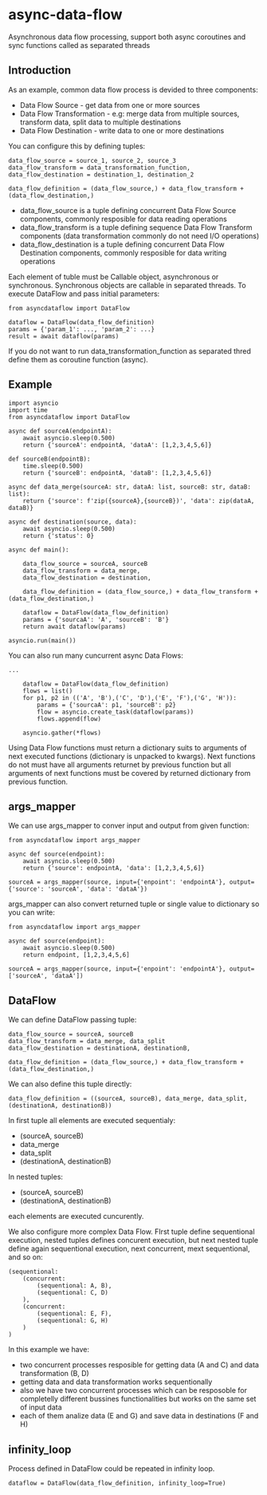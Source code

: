 # async-data-flow
Asynchronous data flow processing, support both async coroutines and sync functions called as separated threads

## Introduction
As an example, common data flow process is devided to three components:
- Data Flow Source - get data from one or more sources
- Data Flow Transformation - e.g: merge data from multiple sources, transform data, split data to multiple destinations
- Data Flow Destination - write data to one or more destinations

You can configure this by defining tuples:

    data_flow_source = source_1, source_2, source_3
    data_flow_transform = data_transformation_function,
    data_flow_destination = destination_1, destination_2

    data_flow_definition = (data_flow_source,) + data_flow_transform + (data_flow_destination,)

- data_flow_source is a tuple defining concurrent Data Flow Source components, commonly resposible for data reading operations
- data_flow_transform is a tuple defining sequence Data Flow Transform components (data transformation commonly do not need I/O operations)
- data_flow_destination is a tuple defining concurrent Data Flow Destination components, commonly resposible for data writing operations

Each element of tuble must be Callable object, asynchronous or synchronous. Synchronous objects are callable in separated threads. 
To execute DataFlow and pass initial parameters:

    from asyncdataflow import DataFlow
    
    dataflow = DataFlow(data_flow_definition)
    params = {'param_1': ..., 'param_2': ...}
    result = await dataflow(params)

If you do not want to run data_transformation_function as separated thred define them as coroutine function (async).   

## Example

    import asyncio
    import time
    from asyncdataflow import DataFlow

    async def sourceA(endpointA):
        await asyncio.sleep(0.500)
        return {'sourceA': endpointA, 'dataA': [1,2,3,4,5,6]}

    def sourceB(endpointB):
        time.sleep(0.500)
        return {'sourceB': endpointA, 'dataB': [1,2,3,4,5,6]}     

    async def data_merge(sourceA: str, dataA: list, sourceB: str, dataB: list):
        return {'source': f'zip({sourceA},{sourceB})', 'data': zip(dataA, dataB)}

    async def destination(source, data):
        await asyncio.sleep(0.500)
        return {'status': 0}

    async def main():

        data_flow_source = sourceA, sourceB
        data_flow_transform = data_merge,
        data_flow_destination = destination,

        data_flow_definition = (data_flow_source,) + data_flow_transform + (data_flow_destination,)

        dataflow = DataFlow(data_flow_definition)
        params = {'sourcaA': 'A', 'sourceB': 'B'}
        return await dataflow(params)

    asyncio.run(main())

You can also run many cuncurrent async Data Flows:

    ...

        dataflow = DataFlow(data_flow_definition)
        flows = list()
        for p1, p2 in (('A', 'B'),('C', 'D'),('E', 'F'),('G', 'H')):
            params = {'sourcaA': p1, 'sourceB': p2}
            flow = asyncio.create_task(dataflow(params))
            flows.append(flow)

        asyncio.gather(*flows)

Using Data Flow functions must return a dictionary suits to arguments of next executed functions (dictionary is unpacked to kwargs). Next functions do not must have all arguments returnet by previous function but all arguments of next functions must be covered by returned dictionary from previous function.

## args_mapper

We can use args_mapper to conver input and output from given function:

    from asyncdataflow import args_mapper

    async def source(endpoint):
        await asyncio.sleep(0.500)
        return {'source': endpointA, 'data': [1,2,3,4,5,6]}

    sourceA = args_mapper(source, input={'enpoint': 'endpointA'}, output={'source': 'sourceA', 'data': 'dataA'})

args_mapper can also convert returned tuple or single value to dictionary so you can write:

    from asyncdataflow import args_mapper

    async def source(endpoint):
        await asyncio.sleep(0.500)
        return endpoint, [1,2,3,4,5,6]

    sourceA = args_mapper(source, input={'enpoint': 'endpointA'}, output=['sourceA', 'dataA'])

## DataFlow

We can define DataFlow passing tuple:

    data_flow_source = sourceA, sourceB
    data_flow_transform = data_merge, data_split
    data_flow_destination = destinationA, destinationB,

    data_flow_definition = (data_flow_source,) + data_flow_transform + (data_flow_destination,)

We can also define this tuple directly:

    data_flow_definition = ((sourceA, sourceB), data_merge, data_split, (destinationA, destinationB))

In first tuple all elements are executed sequentialy:
- (sourceA, sourceB)
- data_merge
- data_split
- (destinationA, destinationB)

In nested tuples:
- (sourceA, sourceB)
- (destinationA, destinationB)

each elements are executed cuncurently.

We also configure more complex Data Flow. FIrst tuple define sequentional execution, nested tuples defines concurent execution, but next nested tuple define again sequentional execution, next concurrent, mext sequentional, and so on:

    (sequentional: 
        (concurrent: 
            (sequentional: A, B), 
            (sequentional: C, D)
        ), 
        (concurrent: 
            (sequentional: E, F), 
            (sequentional: G, H)
        )
    )

In this example we have:
- two concurrent processes resposible for getting data (A and C) and data transformation (B, D)
- getting data and data transformation works sequentionally
- also we have two concurrent processes which can be resposoble for completelly different bussines functionalities but works on the same set of input data
- each of them analize data (E and G) and save data in destinations (F and H)

## infinity_loop

Process defined in DataFlow could be repeated in infinity loop.

    dataflow = DataFlow(data_flow_definition, infinity_loop=True)

